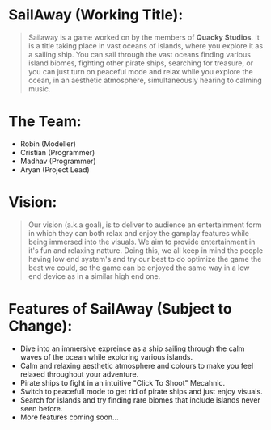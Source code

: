 # SailAway (Working Title):

> Sailaway is a game worked on by the members of **Quacky Studios**. It is a title taking place in vast oceans of islands, where you explore it as a sailing ship. You can sail through the vast oceans finding various island biomes, fighting other pirate ships, searching for treasure, or you can just turn on peaceful mode and relax while you explore the ocean, in an aesthetic atmosphere, simultaneously hearing to calming music.

# The Team:

+ Robin (Modeller)
+ Cristian (Programmer)
+ Madhav (Programmer)
+ Aryan (Project Lead)

# Vision:

> Our vision (a.k.a goal), is to deliver to audience an entertainment form in which they can both relax and enjoy the gamplay features while being immersed into the visuals. We aim to provide entertainment in it's fun and relaxing natture. Doing this, we all keep in mind the people having low end system's and try our best to do optimize the game the best we could, so the game can be enjoyed the same way in a low end device as in a similar high end one.

# Features of SailAway (Subject to Change):

- Dive into an immersive expreince as a ship sailing through the calm waves of the ocean while exploring various islands.
- Calm and relaxing aesthetic atmosphere and colours to make you feel relaxed throughout your adventure.
- Pirate ships to fight in an intuitive "Click To Shoot" Mecahnic.
- Switch to peacefull mode to get rid of pirate ships and just enjoy visuals.
- Search for islands and try finding rare biomes that include islands never seen before.
- More features coming soon...
